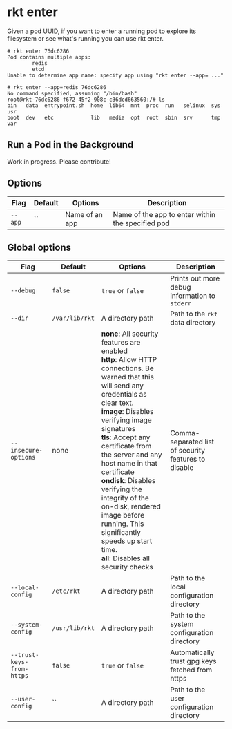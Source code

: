 # rkt enter

Given a pod UUID, if you want to enter a running pod to explore its filesystem or see what's running you can use rkt enter.

```
# rkt enter 76dc6286
Pod contains multiple apps:
        redis
        etcd
Unable to determine app name: specify app using "rkt enter --app= ..."

# rkt enter --app=redis 76dc6286
No command specified, assuming "/bin/bash"
root@rkt-76dc6286-f672-45f2-908c-c36dcd663560:/# ls
bin   data  entrypoint.sh  home  lib64  mnt  proc  run   selinux  sys  usr
boot  dev   etc            lib   media  opt  root  sbin  srv      tmp  var
```

## Run a Pod in the Background

Work in progress. Please contribute!

## Options

| Flag | Default | Options | Description |
| --- | --- | --- | --- |
| `--app` |  `` | Name of an app | Name of the app to enter within the specified pod |

## Global options

| Flag | Default | Options | Description |
| --- | --- | --- | --- |
| `--debug` |  `false` | `true` or `false` | Prints out more debug information to `stderr` |
| `--dir` | `/var/lib/rkt` | A directory path | Path to the `rkt` data directory |
| `--insecure-options` |  none | **none**: All security features are enabled<br/>**http**: Allow HTTP connections. Be warned that this will send any credentials as clear text.<br/>**image**: Disables verifying image signatures<br/>**tls**: Accept any certificate from the server and any host name in that certificate<br/>**ondisk**: Disables verifying the integrity of the on-disk, rendered image before running. This significantly speeds up start time.<br/>**all**: Disables all security checks | Comma-separated list of security features to disable |
| `--local-config` |  `/etc/rkt` | A directory path | Path to the local configuration directory |
| `--system-config` |  `/usr/lib/rkt` | A directory path | Path to the system configuration directory |
| `--trust-keys-from-https` |  `false` | `true` or `false` | Automatically trust gpg keys fetched from https |
| `--user-config` |  `` | A directory path | Path to the user configuration directory |
